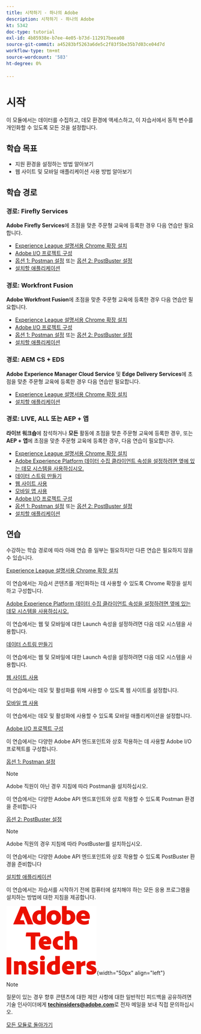 ```yaml
---
title: 시작하기 - 하나의 Adobe
description: 시작하기 - 하나의 Adobe
kt: 5342
doc-type: tutorial
exl-id: 4b85938e-b7ee-4e05-b73d-112917beea08
source-git-commit: a45283bf5263a6de5c2f83f5be35b7d03ce04d7d
workflow-type: tm+mt
source-wordcount: '583'
ht-degree: 0%

---
```


# 시작

이 모듈에서는 데이터를 수집하고, 데모 환경에 액세스하고, 이 자습서에서 동적 변수를 개인화할 수 있도록 모든 것을 설정합니다.

## 학습 목표

- 지원 환경을 설정하는 방법 알아보기
- 웹 사이트 및 모바일 애플리케이션 사용 방법 알아보기

## 학습 경로

### 경로: Firefly Services

**Adobe Firefly Services**&#x200B;에 초점을 맞춘 주문형 교육에 등록한 경우 다음 연습만 필요합니다.

- [Experience League 설명서용 Chrome 확장 설치](./ex1.md)
- [Adobe I/O 프로젝트 구성](./ex6.md)
- [옵션 1: Postman 설정](./ex7.md) 또는 [옵션 2: PostBuster 설정](./ex8.md)
- [설치할 애플리케이션](./ex9.md)

### 경로: Workfront Fusion

**Adobe Workfront Fusion**&#x200B;에 초점을 맞춘 주문형 교육에 등록한 경우 다음 연습만 필요합니다.

- [Experience League 설명서용 Chrome 확장 설치](./ex1.md)
- [Adobe I/O 프로젝트 구성](./ex6.md)
- [옵션 1: Postman 설정](./ex7.md) 또는 [옵션 2: PostBuster 설정](./ex8.md)
- [설치할 애플리케이션](./ex9.md)

### 경로: AEM CS + EDS

**Adobe Experience Manager Cloud Service** 및 **Edge Delivery Services**&#x200B;에 초점을 맞춘 주문형 교육에 등록한 경우 다음 연습만 필요합니다.

- [Experience League 설명서용 Chrome 확장 설치](./ex1.md)
- [설치할 애플리케이션](./ex9.md)

### 경로: LIVE, ALL 또는 AEP + 앱

**라이브 워크숍**&#x200B;에 참석하거나 **모든** 활동에 초점을 맞춘 주문형 교육에 등록한 경우, 또는 **AEP + 앱**&#x200B;에 초점을 맞춘 주문형 교육에 등록한 경우, 다음 연습이 필요합니다.

- [Experience League 설명서용 Chrome 확장 설치](./ex1.md)
- [Adobe Experience Platform 데이터 수집 클라이언트 속성을 설정하려면 옆에 있는 데모 시스템을 사용하십시오.](./ex2.md)
- [데이터 스트림 만들기](./ex3.md)
- [웹 사이트 사용](./ex4.md)
- [모바일 앱 사용](./ex5.md)
- [Adobe I/O 프로젝트 구성](./ex6.md)
- [옵션 1: Postman 설정](./ex7.md) 또는 [옵션 2: PostBuster 설정](./ex8.md)
- [설치할 애플리케이션](./ex9.md)

## 연습

수강하는 학습 경로에 따라 아래 연습 중 일부는 필요하지만 다른 연습은 필요하지 않을 수 있습니다.

[Experience League 설명서용 Chrome 확장 설치](./ex1.md)

이 연습에서는 자습서 콘텐츠를 개인화하는 데 사용할 수 있도록 Chrome 확장을 설치하고 구성합니다.

[Adobe Experience Platform 데이터 수집 클라이언트 속성을 설정하려면 옆에 있는 데모 시스템을 사용하십시오.](./ex2.md)

이 연습에서는 웹 및 모바일에 대한 Launch 속성을 설정하려면 다음 데모 시스템을 사용합니다.

[데이터 스트림 만들기](./ex3.md)

이 연습에서는 웹 및 모바일에 대한 Launch 속성을 설정하려면 다음 데모 시스템을 사용합니다.

[웹 사이트 사용](./ex4.md)

이 연습에서는 데모 및 활성화를 위해 사용할 수 있도록 웹 사이트를 설정합니다.

[모바일 앱 사용](./ex5.md)

이 연습에서는 데모 및 활성화에 사용할 수 있도록 모바일 애플리케이션을 설정합니다.

[Adobe I/O 프로젝트 구성](./ex6.md)

이 연습에서는 다양한 Adobe API 엔드포인트와 상호 작용하는 데 사용할 Adobe I/O 프로젝트를 구성합니다.

[옵션 1: Postman 설정](./ex7.md)

>[!NOTE]
>
>Adobe 직원이 아닌 경우 지침에 따라 Postman을 설치하십시오.

이 연습에서는 다양한 Adobe API 엔드포인트와 상호 작용할 수 있도록 Postman 환경을 준비합니다

[옵션 2: PostBuster 설정](./ex8.md)

>[!NOTE]
>
>Adobe 직원의 경우 지침에 따라 PostBuster를 설치하십시오.

이 연습에서는 다양한 Adobe API 엔드포인트와 상호 작용할 수 있도록 PostBuster 환경을 준비합니다

[설치할 애플리케이션](./ex9.md)

이 연습에서는 자습서를 시작하기 전에 컴퓨터에 설치해야 하는 모든 응용 프로그램을 설치하는 방법에 대한 지침을 제공합니다.

![기술 내부자](./../../../assets/images/techinsiders.png){width="50px" align="left"}

>[!NOTE]
>
>질문이 있는 경우 향후 콘텐츠에 대한 제안 사항에 대한 일반적인 피드백을 공유하려면 기술 인사이더에게 **techinsiders@adobe.com**&#x200B;로 전자 메일을 보내 직접 문의하십시오.

[모든 모듈로 돌아가기](../../../overview.md)
